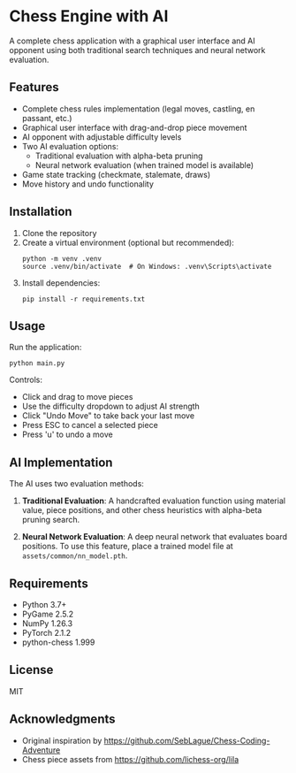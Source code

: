 # Chess Engine with AI

A complete chess application with a graphical user interface and AI opponent using both traditional search techniques and neural network evaluation.

## Features

- Complete chess rules implementation (legal moves, castling, en passant, etc.)
- Graphical user interface with drag-and-drop piece movement
- AI opponent with adjustable difficulty levels
- Two AI evaluation options:
  - Traditional evaluation with alpha-beta pruning
  - Neural network evaluation (when trained model is available)
- Game state tracking (checkmate, stalemate, draws)
- Move history and undo functionality

## Installation

1. Clone the repository
2. Create a virtual environment (optional but recommended):
   ```
   python -m venv .venv
   source .venv/bin/activate  # On Windows: .venv\Scripts\activate
   ```
3. Install dependencies:
   ```
   pip install -r requirements.txt
   ```

## Usage

Run the application:
```
python main.py
```

Controls:
- Click and drag to move pieces
- Use the difficulty dropdown to adjust AI strength
- Click "Undo Move" to take back your last move
- Press ESC to cancel a selected piece
- Press 'u' to undo a move

## AI Implementation

The AI uses two evaluation methods:

1. **Traditional Evaluation**: A handcrafted evaluation function using material value, piece positions, and other chess heuristics with alpha-beta pruning search.

2. **Neural Network Evaluation**: A deep neural network that evaluates board positions. To use this feature, place a trained model file at `assets/common/nn_model.pth`.

## Requirements

- Python 3.7+
- PyGame 2.5.2
- NumPy 1.26.3
- PyTorch 2.1.2
- python-chess 1.999

## License

MIT

## Acknowledgments

- Original inspiration by https://github.com/SebLague/Chess-Coding-Adventure
- Chess piece assets from https://github.com/lichess-org/lila
